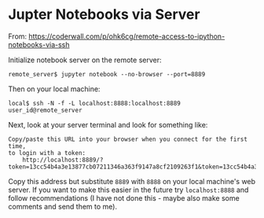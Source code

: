 # Jupter Notebooks via Server

From: https://coderwall.com/p/ohk6cg/remote-access-to-ipython-notebooks-via-ssh

Initialize notebook server on the remote server:

```{bash}
remote_server$ jupyter notebook --no-browser --port=8889
```

Then on your local machine:

```{bash}
local$ ssh -N -f -L localhost:8888:localhost:8889 user_id@remote_server
```

Next, look at your server terminal and look for something like:

```
Copy/paste this URL into your browser when you connect for the first time,
to login with a token:
    http://localhost:8889/?token=13cc54b4a3e13877cb07211346a363f9147a8cf2109263f1&token=13cc54b4a3e13877cb07211346a363f9147a8cf2109263f1

```

Copy this address but substitute `8889` with `8888` on your local machine's web server. If you want to make this easier in the future try `localhost:8888` and follow recommendations (I have not done this - maybe also make some comments and send them to me).


